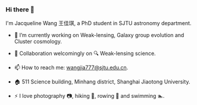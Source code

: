 ### Hi there 👋
I'm Jacqueline Wang 王佳琪, a PhD student in SJTU astronomy department. 

- 🔭 I’m currently working on Weak-lensing, Galaxy group evolution and Cluster cosmology.

- 👯 Collaboration welcomingly on 🔍 Weak-lensing science. 

- 📫 How to reach me: wangjia777@sjtu.edu.cn.
- 🏠 511 Science building, Minhang district, Shanghai Jiaotong University.

- ⚡ I love photography 📷, hiking 🧗, rowing 🚣 and swimming 🏊.

  
<!--
**Wangjia7/Wangjia7** is a ✨ _special_ ✨ repository because its `README.md` (this file) appears on your GitHub profile.

Here are some ideas to get you started:

- 🔭 I’m currently working on ...
- 🌱 I’m currently learning ...
- 👯 I’m looking to collaborate on ...
- 🤔 I’m looking for help with ...
- 💬 Ask me about ...
- 📫 How to reach me: ...
- 😄 Pronouns: ...
- ⚡ Fun fact: ...
-->
